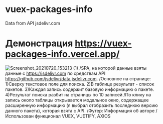 # vuex-packages-info
Data from API jsdelivr.com
# Демонстрация https://vuex-packages-info.vercel.app/
![Screenshot_20210720_153213 (1)](https://user-images.githubusercontent.com/74211009/126324235-ffd50311-67cd-4c62-b1c9-67455f5fa15f.png)
/SPA, на которой данные взяты данные с https://jsdelivr.com по средствам API https://github.com/jsdelivr/data.jsdelivr.com. 
/Основное на странице:
    1)Сверху текстовое поле для поиска.
    2)В таблице результат - список пакетов.
    3)Каждая запись содержит базовую информацию о пакете.
    4)Результат поиска разбит на страницы по 10 записей
/По клику на запись около таблицы открывается модальное окно, содержащее расширенную информацию (я выбрал отобразить последнюю версию данного пакета), которая взята с API. 
/Футер:
    Информация об авторе
/Использован функционал VUEX, VUETIFY, AXIOS
